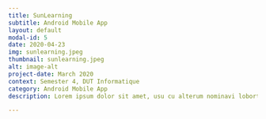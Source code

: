 ```yaml
---
title: SunLearning
subtitle: Android Mobile App
layout: default
modal-id: 5
date: 2020-04-23
img: sunlearning.jpeg
thumbnail: sunlearning.jpeg
alt: image-alt
project-date: March 2020
context: Semester 4, DUT Informatique
category: Android Mobile App
description: Lorem ipsum dolor sit amet, usu cu alterum nominavi lobortis. At duo novum diceret. Tantas apeirian vix et, usu sanctus postulant inciderint ut, populo diceret necessitatibus in vim. Cu eum dicam feugiat noluisse.

---
```

